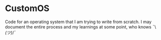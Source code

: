 # CustomOS
Code for an operating system that I am trying to write from scratch. I may document the entire process and my learnings at some point, who knows ¯\\_(ツ)_/¯
